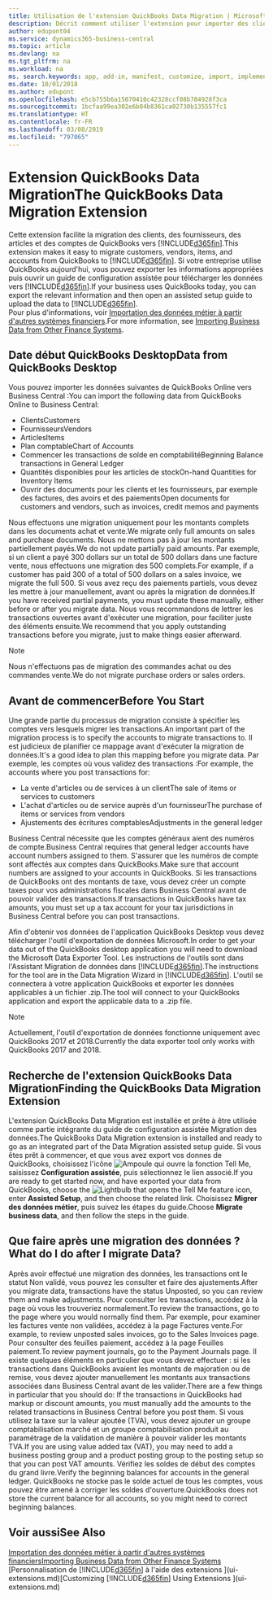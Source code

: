 ```yaml
---
title: Utilisation de l'extension QuickBooks Data Migration | Microsoft Docs
description: Décrit comment utiliser l'extension pour importer des clients, des fournisseurs, des articles, et des comptes de QuickBooks Desktop dans Business Central.
author: edupont04
ms.service: dynamics365-business-central
ms.topic: article
ms.devlang: na
ms.tgt_pltfrm: na
ms.workload: na
ms. search.keywords: app, add-in, manifest, customize, import, implement
ms.date: 10/01/2018
ms.author: edupont
ms.openlocfilehash: e5cb755b6a15070410c42328ccf08b784928f3ca
ms.sourcegitcommit: 1bcfaa99ea302e6b84b8361ca02730b135557fc1
ms.translationtype: HT
ms.contentlocale: fr-FR
ms.lasthandoff: 03/08/2019
ms.locfileid: "797065"
---
```

# <a name="the-quickbooks-data-migration-extension"></a><span data-ttu-id="763d6-103">Extension QuickBooks Data Migration</span><span class="sxs-lookup"><span data-stu-id="763d6-103">The QuickBooks Data Migration Extension</span></span>
<span data-ttu-id="763d6-104">Cette extension facilite la migration des clients, des fournisseurs, des articles et des comptes de QuickBooks vers [!INCLUDE[d365fin](includes/d365fin_md.md)].</span><span class="sxs-lookup"><span data-stu-id="763d6-104">This extension makes it easy to migrate customers, vendors, items, and accounts from QuickBooks to [!INCLUDE[d365fin](includes/d365fin_md.md)].</span></span> <span data-ttu-id="763d6-105">Si votre entreprise utilise QuickBooks aujourd'hui, vous pouvez exporter les informations appropriées puis ouvrir un guide de configuration assistée pour télécharger les données vers [!INCLUDE[d365fin](includes/d365fin_md.md)].</span><span class="sxs-lookup"><span data-stu-id="763d6-105">If your business uses QuickBooks today, you can export the relevant information and then open an assisted setup guide to upload the data to [!INCLUDE[d365fin](includes/d365fin_md.md)].</span></span>  
<span data-ttu-id="763d6-106">Pour plus d'informations, voir [Importation des données métier à partir d'autres systèmes financiers](across-import-data-configuration-packages.md).</span><span class="sxs-lookup"><span data-stu-id="763d6-106">For more information, see [Importing Business Data from Other Finance Systems](across-import-data-configuration-packages.md).</span></span>

## <a name="data-from-quickbooks-desktop"></a><span data-ttu-id="763d6-107">Date début QuickBooks Desktop</span><span class="sxs-lookup"><span data-stu-id="763d6-107">Data from QuickBooks Desktop</span></span>
 
<span data-ttu-id="763d6-108">Vous pouvez importer les données suivantes de QuickBooks Online vers Business Central :</span><span class="sxs-lookup"><span data-stu-id="763d6-108">You can import the following data from QuickBooks Online to Business Central:</span></span>

- <span data-ttu-id="763d6-109">Clients</span><span class="sxs-lookup"><span data-stu-id="763d6-109">Customers</span></span>  
- <span data-ttu-id="763d6-110">Fournisseurs</span><span class="sxs-lookup"><span data-stu-id="763d6-110">Vendors</span></span>  
- <span data-ttu-id="763d6-111">Articles</span><span class="sxs-lookup"><span data-stu-id="763d6-111">Items</span></span>  
- <span data-ttu-id="763d6-112">Plan comptable</span><span class="sxs-lookup"><span data-stu-id="763d6-112">Chart of Accounts</span></span>  
- <span data-ttu-id="763d6-113">Commencer les transactions de solde en comptabilité</span><span class="sxs-lookup"><span data-stu-id="763d6-113">Beginning Balance transactions in General Ledger</span></span>  
- <span data-ttu-id="763d6-114">Quantités disponibles pour les articles de stock</span><span class="sxs-lookup"><span data-stu-id="763d6-114">On-hand Quantities for Inventory Items</span></span>  
- <span data-ttu-id="763d6-115">Ouvrir des documents pour les clients et les fournisseurs, par exemple des factures, des avoirs et des paiements</span><span class="sxs-lookup"><span data-stu-id="763d6-115">Open documents for customers and vendors, such as invoices, credit memos and payments</span></span>  

<span data-ttu-id="763d6-116">Nous effectuons une migration uniquement pour les montants complets dans les documents achat et vente.</span><span class="sxs-lookup"><span data-stu-id="763d6-116">We migrate only full amounts on sales and purchase documents.</span></span> <span data-ttu-id="763d6-117">Nous ne mettons pas à jour les montants partiellement payés.</span><span class="sxs-lookup"><span data-stu-id="763d6-117">We do not update partially paid amounts.</span></span> <span data-ttu-id="763d6-118">Par exemple, si un client a payé 300 dollars sur un total de 500 dollars dans une facture vente, nous effectuons une migration des 500 complets.</span><span class="sxs-lookup"><span data-stu-id="763d6-118">For example, if a customer has paid 300 of a total of 500 dollars on a sales invoice, we migrate the full 500.</span></span> <span data-ttu-id="763d6-119">Si vous avez reçu des paiements partiels, vous devez les mettre à jour manuellement, avant ou après la migration de données.</span><span class="sxs-lookup"><span data-stu-id="763d6-119">If you have received partial payments, you must update these manually, either before or after you migrate data.</span></span> <span data-ttu-id="763d6-120">Nous vous recommandons de lettrer les transactions ouvertes avant d'exécuter une migration, pour faciliter juste des éléments ensuite.</span><span class="sxs-lookup"><span data-stu-id="763d6-120">We recommend that you apply outstanding transactions before you migrate, just to make things easier afterward.</span></span>

> [!NOTE]
> <span data-ttu-id="763d6-121">Nous n'effectuons pas de migration des commandes achat ou des commandes vente.</span><span class="sxs-lookup"><span data-stu-id="763d6-121">We do not migrate purchase orders or sales orders.</span></span>

## <a name="before-you-start"></a><span data-ttu-id="763d6-122">Avant de commencer</span><span class="sxs-lookup"><span data-stu-id="763d6-122">Before You Start</span></span>
<span data-ttu-id="763d6-123">Une grande partie du processus de migration consiste à spécifier les comptes vers lesquels migrer les transactions.</span><span class="sxs-lookup"><span data-stu-id="763d6-123">An important part of the migration process is to specify the accounts to migrate transactions to.</span></span> <span data-ttu-id="763d6-124">Il est judicieux de planifier ce mappage avant d'exécuter la migration de données.</span><span class="sxs-lookup"><span data-stu-id="763d6-124">It's a good idea to plan this mapping before you migrate data.</span></span> <span data-ttu-id="763d6-125">Par exemple, les comptes où vous validez des transactions :</span><span class="sxs-lookup"><span data-stu-id="763d6-125">For example, the accounts where you post transactions for:</span></span>

- <span data-ttu-id="763d6-126">La vente d'articles ou de services à un client</span><span class="sxs-lookup"><span data-stu-id="763d6-126">The sale of items or services to customers</span></span>  
- <span data-ttu-id="763d6-127">L'achat d'articles ou de service auprès d'un fournisseur</span><span class="sxs-lookup"><span data-stu-id="763d6-127">The purchase of items or services from vendors</span></span>  
- <span data-ttu-id="763d6-128">Ajustements des écritures comptables</span><span class="sxs-lookup"><span data-stu-id="763d6-128">Adjustments in the general ledger</span></span>  

<span data-ttu-id="763d6-129">Business Central nécessite que les comptes généraux aient des numéros de compte.</span><span class="sxs-lookup"><span data-stu-id="763d6-129">Business Central requires that general ledger accounts have account numbers assigned to them.</span></span> <span data-ttu-id="763d6-130">S'assurer que les numéros de compte sont affectés aux comptes dans QuickBooks.</span><span class="sxs-lookup"><span data-stu-id="763d6-130">Make sure that account numbers are assigned to your accounts in QuickBooks.</span></span>
<span data-ttu-id="763d6-131">Si les transactions de QuickBooks ont des montants de taxe, vous devez créer un compte taxes pour vos administrations fiscales dans Business Central avant de pouvoir valider des transactions.</span><span class="sxs-lookup"><span data-stu-id="763d6-131">If transactions in QuickBooks have tax amounts, you must set up a tax account for your tax jurisdictions in Business Central before you can post transactions.</span></span>

<span data-ttu-id="763d6-132">Afin d'obtenir vos données de l'application QuickBooks Desktop vous devez télécharger l'outil d'exportation de données Microsoft.</span><span class="sxs-lookup"><span data-stu-id="763d6-132">In order to get your data out of the QuickBooks desktop application you will need to download the Microsoft Data Exporter Tool.</span></span>  <span data-ttu-id="763d6-133">Les instructions de l'outils sont dans l'Assistant Migration de données dans [!INCLUDE[d365fin](includes/d365fin_md.md)].</span><span class="sxs-lookup"><span data-stu-id="763d6-133">The instructions for the tool are in the Data Migration Wizard in [!INCLUDE[d365fin](includes/d365fin_md.md)].</span></span> <span data-ttu-id="763d6-134">L'outil se connectera à votre application QuickBooks et exporter les données applicables à un fichier .zip.</span><span class="sxs-lookup"><span data-stu-id="763d6-134">The tool will connect to your QuickBooks application and export the applicable data to a .zip file.</span></span>  

> [!NOTE]
> <span data-ttu-id="763d6-135">Actuellement, l'outil d'exportation de données fonctionne uniquement avec QuickBooks 2017 et 2018.</span><span class="sxs-lookup"><span data-stu-id="763d6-135">Currently the data exporter tool only works with QuickBooks 2017 and 2018.</span></span>

## <a name="finding-the-quickbooks-data-migration-extension"></a><span data-ttu-id="763d6-136">Recherche de l'extension QuickBooks Data Migration</span><span class="sxs-lookup"><span data-stu-id="763d6-136">Finding the QuickBooks Data Migration Extension</span></span>
<span data-ttu-id="763d6-137">L'extension QuickBooks Data Migration est installée et prête à être utilisée comme partie intégrante du guide de configuration assistée Migration des données.</span><span class="sxs-lookup"><span data-stu-id="763d6-137">The QuickBooks Data Migration extension is installed and ready to go as an integrated part of the Data Migration assisted setup guide.</span></span> <span data-ttu-id="763d6-138">Si vous êtes prêt à commencer, et que vous avez export vos donnes de QuickBooks, choisissez l'icône ![Ampoule qui ouvre la fonction Tell Me](media/ui-search/search_small.png "Dites-moi ce que vous voulez faire"), saisissez **Configuration assistée**, puis sélectionnez le lien associé.</span><span class="sxs-lookup"><span data-stu-id="763d6-138">If you are ready to get started now, and have exported your data from QuickBooks, choose the ![Lightbulb that opens the Tell Me feature](media/ui-search/search_small.png "Tell me what you want to do") icon, enter **Assisted Setup**, and then choose the related link.</span></span> <span data-ttu-id="763d6-139">Choisissez **Migrer des données métier**, puis suivez les étapes du guide.</span><span class="sxs-lookup"><span data-stu-id="763d6-139">Choose **Migrate business data**, and then follow the steps in the guide.</span></span>  

## <a name="what-do-i-do-after-i-migrate-data"></a><span data-ttu-id="763d6-140">Que faire après une migration des données ?</span><span class="sxs-lookup"><span data-stu-id="763d6-140">What do I do after I migrate Data?</span></span>
<span data-ttu-id="763d6-141">Après avoir effectué une migration des données, les transactions ont le statut Non validé, vous pouvez les consulter et faire des ajustements.</span><span class="sxs-lookup"><span data-stu-id="763d6-141">After you migrate data, transactions have the status Unposted, so you can review them and make adjustments.</span></span> <span data-ttu-id="763d6-142">Pour consulter les transactions, accédez à la page où vous les trouveriez normalement.</span><span class="sxs-lookup"><span data-stu-id="763d6-142">To review the transactions, go to the page where you would normally find them.</span></span> <span data-ttu-id="763d6-143">Par exemple, pour examiner les factures vente non validées, accédez à la page Factures vente.</span><span class="sxs-lookup"><span data-stu-id="763d6-143">For example, to review unposted sales invoices, go to the Sales Invoices page.</span></span> <span data-ttu-id="763d6-144">Pour consulter des feuilles paiement, accédez à la page Feuilles paiement.</span><span class="sxs-lookup"><span data-stu-id="763d6-144">To review payment journals, go to the Payment Journals page.</span></span>
<span data-ttu-id="763d6-145">Il existe quelques éléments en particulier que vous devez effectuer : si les transactions dans QuickBooks avaient les montants de majoration ou de remise, vous devez ajouter manuellement les montants aux transactions associées dans Business Central avant de les valider.</span><span class="sxs-lookup"><span data-stu-id="763d6-145">There are a few things in particular that you should do: If the transactions in QuickBooks had markup or discount amounts, you must manually add the amounts to the related transactions in Business Central before you post them.</span></span>
<span data-ttu-id="763d6-146">Si vous utilisez la taxe sur la valeur ajoutée (TVA), vous devez ajouter un groupe comptabilisation marché et un groupe comptabilisation produit au paramétrage de la validation de manière à pouvoir valider les montants TVA.</span><span class="sxs-lookup"><span data-stu-id="763d6-146">If you are using value added tax (VAT), you may need to add a business posting group and a product posting group to the posting setup so that you can post VAT amounts.</span></span>
<span data-ttu-id="763d6-147">Vérifiez les soldes de début des comptes du grand livre.</span><span class="sxs-lookup"><span data-stu-id="763d6-147">Verify the beginning balances for accounts in the general ledger.</span></span> <span data-ttu-id="763d6-148">QuickBooks ne stocke pas le solde actuel de tous les comptes, vous pouvez être amené à corriger les soldes d'ouverture.</span><span class="sxs-lookup"><span data-stu-id="763d6-148">QuickBooks does not store the current balance for all accounts, so you might need to correct beginning balances.</span></span>

## <a name="see-also"></a><span data-ttu-id="763d6-149">Voir aussi</span><span class="sxs-lookup"><span data-stu-id="763d6-149">See Also</span></span>
[<span data-ttu-id="763d6-150">Importation des données métier à partir d'autres systèmes financiers</span><span class="sxs-lookup"><span data-stu-id="763d6-150">Importing Business Data from Other Finance Systems</span></span>](across-import-data-configuration-packages.md)  
<span data-ttu-id="763d6-151">[Personnalisation de [!INCLUDE[d365fin](includes/d365fin_md.md)] à l'aide des extensions ](ui-extensions.md)</span><span class="sxs-lookup"><span data-stu-id="763d6-151">[Customizing [!INCLUDE[d365fin](includes/d365fin_md.md)] Using Extensions ](ui-extensions.md)</span></span>  

